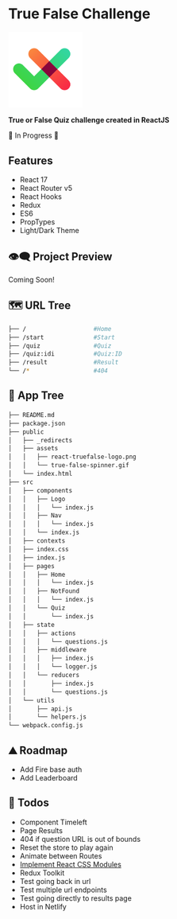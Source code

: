# True False Challenge

<img src="https://raw.githubusercontent.com/moisestech/react-true-false/main/public/assets/react-truefalse-logo.png" width="150px"/>

**True or False Quiz challenge created in ReactJS**

🚧 In Progress 🚧

## Features

- React 17
- React Router v5
- React Hooks
- Redux
- ES6
- PropTypes
- Light/Dark Theme

## 👁️‍🗨️ Project Preview

Coming Soon!

## 🗺 URL Tree

```bash
├── /                   #Home
├── /start              #Start
├── /quiz               #Quiz
├── /quiz:idi           #Quiz:ID
├── /result             #Result
└── /*                  #404
```

## 🌿 App Tree

```bash
├── README.md
├── package.json
├── public
│   ├── _redirects
│   ├── assets
│   │   ├── react-truefalse-logo.png
│   │   └── true-false-spinner.gif
│   └── index.html
├── src
│   ├── components
│   │   ├── Logo
│   │   │   └── index.js
│   │   ├── Nav
│   │   │   └── index.js
│   │   └── index.js
│   ├── contexts
│   ├── index.css
│   ├── index.js
│   ├── pages
│   │   ├── Home
│   │   │   └── index.js
│   │   ├── NotFound
│   │   │   └── index.js
│   │   └── Quiz
│   │       └── index.js
│   ├── state
│   │   ├── actions
│   │   │   └── questions.js
│   │   ├── middleware
│   │   │   ├── index.js
│   │   │   └── logger.js
│   │   └── reducers
│   │       ├── index.js
│   │       └── questions.js
│   └── utils
│       ├── api.js
│       └── helpers.js
└── webpack.config.js
```

## ⛰️ Roadmap

- Add Fire base auth
- Add Leaderboard

## 📝 Todos

- Component Timeleft
- Page Results
- 404 if question URL is out of bounds
- Reset the store to play again
- Animate between Routes
- [Implement React CSS Modules](https://github.com/gajus/babel-plugin-react-css-modules)
- Redux Toolkit
- Test going back in url
- Test multiple url endpoints
- Test going directly to results page
- Host in Netlify
